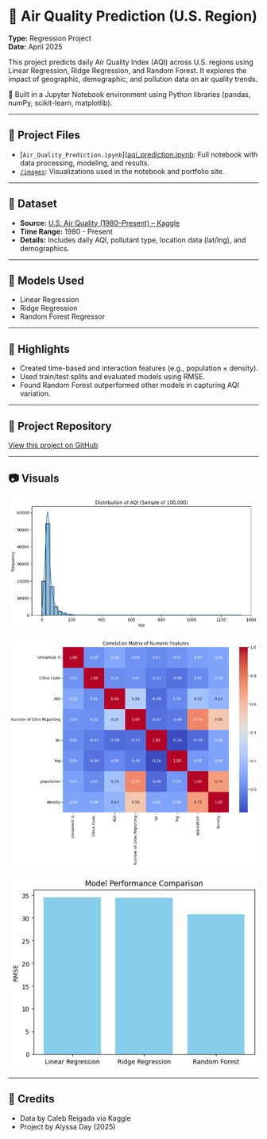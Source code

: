 # 🌿 Air Quality Prediction (U.S. Region)

**Type:** Regression Project  
**Date:** April 2025 

This project predicts daily Air Quality Index (AQI) across U.S. regions using Linear Regression, Ridge Regression, and Random Forest. It explores the impact of geographic, demographic, and pollution data on air quality trends.

🧪 Built in a Jupyter Notebook environment using Python libraries (pandas, numPy, scikit-learn, matplotlib).  

---

## 📁 Project Files

- [`Air_Quality_Prediction.ipynb`]([aqi_prediction.ipynb](https://github.com/alyssaday01/us-aqi-regression/blob/main/aqi_prediction.ipynb): Full notebook with data processing, modeling, and results.
- [`/images`](link-to-images-folder): Visualizations used in the notebook and portfolio site.

---

## 📁 Dataset 
- **Source:** [U.S. Air Quality (1980–Present) – Kaggle](https://www.kaggle.com/datasets/calebreigada/us-air-quality-1980present)
- **Time Range:** 1980 - Present
- **Details:** Includes daily AQI, pollutant type, location data (lat/lng), and demographics.

---

## 🧪 Models Used

- Linear Regression
- Ridge Regression
- Random Forest Regressor

---

## 🔑 Highlights

- Created time-based and interaction features (e.g., population × density).
- Used train/test splits and evaluated models using RMSE.
- Found Random Forest outperformed other models in capturing AQI variation.

---

## 🔗 Project Repository

[View this project on GitHub]([https://github.com/yourusername/your-repo-name](https://github.com/alyssaday01/us-aqi-regression))

---

## 📷 Visuals

![Distribution Graph of Air Quality Index](Visualizations/aqi_distribution.png)

![Correlation Matrix of Numeric Features](Visualizations/aqi_heatmap.png)

![Model Performance Comparison](Visualizations/aqi_model.png)

---

## 🧾 Credits

- Data by Caleb Reigada via Kaggle  
- Project by Alyssa Day (2025)
